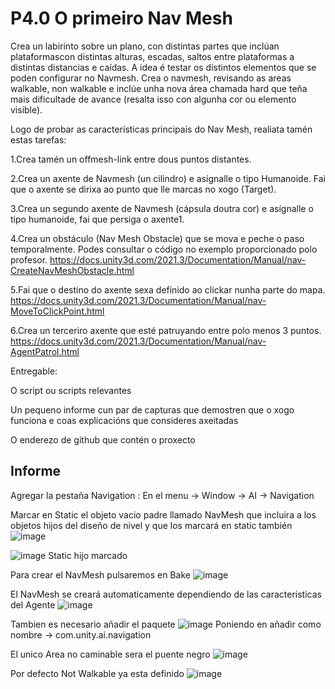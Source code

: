 # P4.0 O primeiro Nav Mesh
Crea un labirinto sobre un plano, con distintas partes que inclúan plataformascon distintas alturas, escadas, saltos entre plataformas a distintas distancias e caídas. A idea é testar os distintos elementos que se poden configurar no Navmesh. Crea o navmesh, revisando as areas walkable, non walkable e inclúe unha nova área chamada hard que teña mais dificultade de avance (resalta isso con algunha cor ou elemento visible). 

Logo de probar as características principais do Nav Mesh, realiata tamén estas tarefas:

1.Crea tamén un offmesh-link entre dous puntos distantes.

2.Crea un axente de Navmesh (un cilindro) e asígnalle o tipo Humanoide. Fai que o axente se dirixa ao punto que lle marcas no xogo (Target).

3.Crea un segundo axente de Navmesh (cápsula doutra cor) e asígnalle o tipo humanoide, fai que persiga o axente1. 

4.Crea un obstáculo (Nav Mesh Obstacle) que se mova e peche o paso temporalmente. Podes consultar o código no exemplo proporcionado polo profesor. https://docs.unity3d.com/2021.3/Documentation/Manual/nav-CreateNavMeshObstacle.html

5.Fai que o destino do axente sexa definido ao clickar nunha parte do mapa. https://docs.unity3d.com/2021.3/Documentation/Manual/nav-MoveToClickPoint.html

6.Crea un terceriro axente que esté patruyando entre polo menos 3 puntos.  https://docs.unity3d.com/2021.3/Documentation/Manual/nav-AgentPatrol.html

Entregable:

O script ou scripts relevantes

Un pequeno informe cun par de capturas que demostren que o xogo funciona e coas explicacións que consideres axeitadas

O enderezo de github que contén o proxecto

## Informe

Agregar la pestaña Navigation : En el menu -> Window -> AI -> Navigation

Marcar en Static el objeto vacio padre llamado NavMesh que incluira a los objetos hijos del diseño de nivel y que los marcará en static también ![image](https://github.com/9RACHA/P4.0-O-primeiro-Nav-Mesh/assets/66274956/203c6c23-0f6c-43f3-8432-c68fe7349fcb)

![image](https://github.com/9RACHA/P4.0-O-primeiro-Nav-Mesh/assets/66274956/4254def8-2881-44af-95ef-07337f1af436) Static hijo marcado

Para crear el NavMesh pulsaremos en Bake
![image](https://github.com/9RACHA/P4.0-O-primeiro-Nav-Mesh/assets/66274956/96dc6c45-3136-408a-959d-f7cb6147aa6e)

El NavMesh se creará automaticamente dependiendo de las caracteristicas del Agente
![image](https://github.com/9RACHA/P4.0-O-primeiro-Nav-Mesh/assets/66274956/8c777b5a-7e8d-4b22-9624-dfa505e5286a)

Tambien es necesario añadir el paquete ![image](https://github.com/9RACHA/P4.0-O-primeiro-Nav-Mesh/assets/66274956/9d68df19-ea59-44e0-bf2d-241627fca040)
Poniendo en añadir como nombre -> com.unity.ai.navigation

El unico Area no caminable sera el puente negro ![image](https://github.com/9RACHA/P4.0-O-primeiro-Nav-Mesh/assets/66274956/e5851f54-93c6-4780-9df3-5a5b3cf8a26b)

Por defecto Not Walkable ya esta definido ![image](https://github.com/9RACHA/P4.0-O-primeiro-Nav-Mesh/assets/66274956/05745a37-4240-46d8-be55-b3f370288089)







